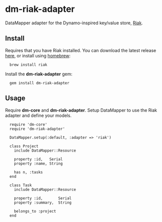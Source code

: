 # dm-riak-adapter

DataMapper adapter for the Dynamo-inspired key/value store, [Riak](http://riak.basho.com/).

## Install

Requires that you have Riak installed. You can download the latest release [here](http://downloads.basho.com/riak/), or install using [homebrew](http://github.com/mxcl/homebrew):

      brew install riak

Install the **dm-riak-adapter** gem:

      gem install dm-riak-adapter

## Usage

Require **dm-core** and **dm-riak-adapter**. Setup DataMapper to use the Riak adapter and define your models.

      require 'dm-core'
      require 'dm-riak-adapter'
      
      DataMapper.setup(:default, :adapter => 'riak')
      
      class Project
        include DataMapper::Resource
        
        property :id,   Serial
        property :name, String
        
        has n, :tasks
      end
      
      class Task
        include DataMapper::Resource
        
        property :id,       Serial
        property :summary,  String
        
        belongs_to :project
      end